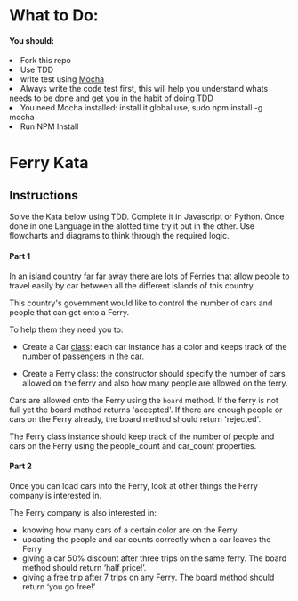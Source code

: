 <h1>What to Do:</h1>
<h4>You should:</h4>
<li>Fork this repo</li>
<li>Use TDD</li>
<li>write test using <a href="https://webapplog.com/tdd/">Mocha</a></li>
<li>Always write the code test first, this will help you understand whats needs to be done and get you in the habit of doing TDD</li>
<li>You need Mocha installed: install it global use, sudo npm install -g mocha</li>
<li font-family:"italic">Run NPM Install</li>
<h1>Ferry Kata</h1>

<h2> Instructions</h2>

Solve the Kata below using TDD. Complete it in Javascript or Python. Once done in one Language in the alotted time try it out in the other. Use flowcharts and diagrams to think through the required logic.

<h4> Part 1</h4>

In an island country far far away there are lots of Ferries that allow people to travel easily by car between all the different islands of this country.

This country's government would like to control the number of cars and people that can get onto a Ferry.

To help them they need you to:

* Create a Car <a href="https://www.sitepoint.com/understanding-module-exports-exports-node-js/">class</a>: each car instance has a color and keeps track of the number of passengers in the car.

* Create a Ferry class: the constructor should specify the number of cars allowed on the ferry and also how many people are allowed on the ferry. 

Cars are allowed onto the Ferry using the `board` method. If the ferry is not full yet the 
board method returns 'accepted'. If there are enough people or cars on the Ferry already, the board method should return 'rejected'.

The Ferry class instance should keep track of the number of people and cars on the Ferry using the people_count and car_count properties.

<h4> Part 2</h4>

Once you can load cars into the Ferry, look at other things the Ferry company is interested in.

The Ferry company is also interested in:
* knowing how many cars of a certain color are on the Ferry. 
* updating the people and car counts correctly when a car leaves the Ferry
* giving a car 50% discount after three trips on the same ferry. The board method should return ‘half price!’.
* giving a free trip after 7 trips on any Ferry. The board method should return ‘you go free!’
